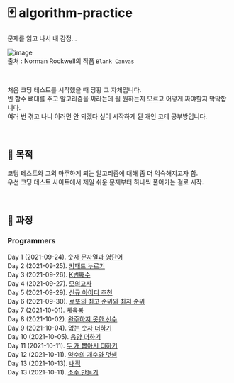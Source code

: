 # :black_joker: algorithm-practice

문제를 읽고 나서 내 감정...

![image](https://user-images.githubusercontent.com/71559880/134534932-40feb9fc-2b65-4fc6-a0d3-f7bdd71e9bb7.png)         
출처 : Norman Rockwell의 작품 `Blank Canvas`

<br>

처음 코딩 테스트를 시작했을 때 당황 그 자체입니다.       
빈 함수 뼈대를 주고 알고리즘을 짜라는데 뭘 원하는지 모르고 어떻게 짜야할지 막막합니다.          
여러 번 겪고 나니 이러면 안 되겠다 싶어 시작하게 된 개인 코테 공부방입니다.

<br>

## :thought_balloon: 목적
코딩 테스트와 그외 마주하게 되는 알고리즘에 대해 좀 더 익숙해지고자 함.      
우선 코딩 테스트 사이트에서 제일 쉬운 문제부터 하나씩 풀어가는 걸로 시작.

<br>

## :feet: 과정
### Programmers      
Day 1 (2021-09-24). [숫자 문자열과 영단어](https://programmers.co.kr/learn/courses/30/lessons/81301)         
Day 2 (2021-09-25). [키패드 누르기](https://programmers.co.kr/learn/courses/30/lessons/67256)         
Day 3 (2021-09-26). [K번째수](https://programmers.co.kr/learn/courses/30/lessons/42748)          
Day 4 (2021-09-27). [모의고사](https://programmers.co.kr/learn/courses/30/lessons/42840)          
Day 5 (2021-09-29). [신규 아이디 추천](https://programmers.co.kr/learn/courses/30/lessons/72410)            
Day 6 (2021-09-30). [로또의 최고 순위와 최저 순위](https://programmers.co.kr/learn/courses/30/lessons/77484)               
Day 7 (2021-10-01). [체육복](https://programmers.co.kr/learn/courses/30/lessons/42862)                       
Day 8 (2021-10-02). [완주하지 못한 선수](https://programmers.co.kr/learn/courses/30/lessons/42576)                     
Day 9 (2021-10-04). [없는 숫자 더하기](https://programmers.co.kr/learn/courses/30/lessons/86051)                      
Day 10 (2021-10-05). [음양 더하기](https://programmers.co.kr/learn/courses/30/lessons/76501)                   
Day 11 (2021-10-11). [두 개 뽑아서 더하기](https://programmers.co.kr/learn/courses/30/lessons/68644)                      
Day 12 (2021-10-11). [약수의 개수와 덧셈](https://programmers.co.kr/learn/courses/30/lessons/77884#)              
Day 13 (2021-10-13). [내적](https://programmers.co.kr/learn/courses/30/lessons/70128)                   
Day 13 (2021-10-11). [소수 만들기](https://programmers.co.kr/learn/courses/30/lessons/12977)                        
